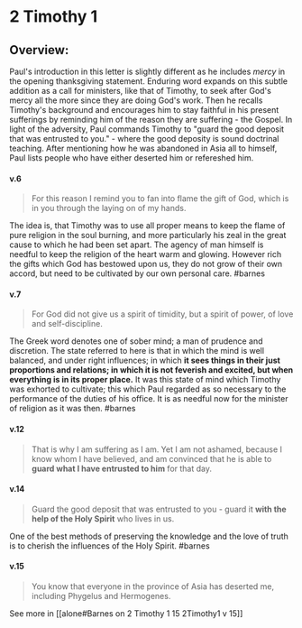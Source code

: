 # 2 Timothy 1

## Overview:
Paul's introduction in this letter is slightly different as he includes *mercy* in the opening thanksgiving statement. Enduring word expands on this subtle addition as a call for ministers, like that of Timothy, to seek after God's mercy all the more since they are doing God's work.
Then he recalls Timothy's background and encourages him to stay faithful in his present sufferings by reminding him of the reason they are suffering - the Gospel. In light of the adversity, Paul commands Timothy to "guard the good deposit that was entrusted to you." - where the good deposity is sound doctrinal teaching.
After mentioning how he was abandoned in Asia all to himself, Paul lists people who have either deserted him or refereshed him.

#### v.6
>For this reason I remind you to fan into flame the gift of God, which is in you through the laying on of my hands.

The idea is, that Timothy was to use all proper means to keep the flame of pure religion in the soul burning, and more particularly his zeal in the great cause to which he had been set apart. The agency of man himself is needful to keep the religion of the heart warm and glowing. However rich the gifts which God has bestowed upon us, they do not grow of their own accord, but need to be cultivated by our own personal care.
#barnes 

#### v.7
>For God did not give us a spirit of timidity, but a spirit of power, of love and self-discipline.

The Greek word denotes one of sober mind; a man of prudence and discretion. The state referred to here is that in which the mind is well balanced, and under right influences; in which **it sees things in their just proportions and relations; in which it is not feverish and excited, but when everything is in its proper place.** It was this state of mind which Timothy was exhorted to cultivate; this which Paul regarded as so necessary to the performance of the duties of his office. It is as needful now for the minister of religion as it was then.
#barnes 


#### v.12
>That is why I am suffering as I am. Yet I am not ashamed, because I know whom I have believed, and am convinced that he is able to **guard what I have entrusted to him** for that day.

#### v.14
>Guard the good deposit that was entrusted to you - guard it **with the help of the Holy Spirit** who lives in us.

One of the best methods of preserving the knowledge and the love of truth is to cherish the influences of the Holy Spirit.
#barnes 

#### v.15
>You know that everyone in the province of Asia has deserted me, including Phygelus and Hermogenes.

See more in [[alone#Barnes on 2 Timothy 1 15 2Timothy1 v 15]]


